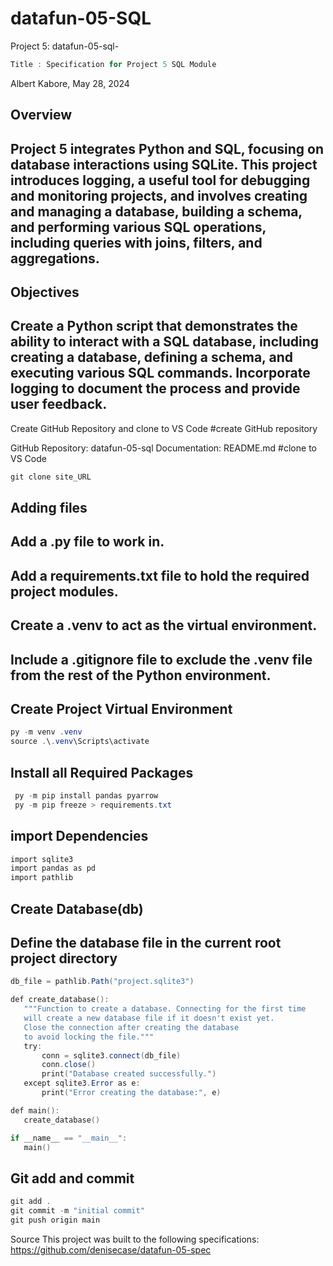 # datafun-05-SQL
Project 5: datafun-05-sql-
```powershell
Title : Specification for Project 5 SQL Module
```

Albert Kabore, May 28, 2024

## Overview
## Project 5 integrates Python and SQL, focusing on database interactions using SQLite. This project introduces logging, a useful tool for debugging and monitoring projects, and involves creating and managing a database, building a schema, and performing various SQL operations, including queries with joins, filters, and aggregations.

## Objectives
## Create a Python script that demonstrates the ability to interact with a SQL database, including creating a database, defining a schema, and executing various SQL commands. Incorporate logging to document the process and provide user feedback.

Create GitHub Repository and clone to VS Code
#create GitHub repository

 GitHub Repository: datafun-05-sql
 Documentation: README.md
#clone to VS Code

```powershell
git clone site_URL
```
## Adding files
## Add a .py file to work in.
## Add a requirements.txt file to hold the required project modules.
## Create a .venv to act as the virtual environment.
## Include a .gitignore file to exclude the .venv file from the rest of the Python environment.
## Create Project Virtual Environment
 ```powershell
 py -m venv .venv
source .\.venv\Scripts\activate
```
## Install all Required Packages
```powershell
 py -m pip install pandas pyarrow
 py -m pip freeze > requirements.txt
 ```
## import Dependencies

```powershell
import sqlite3
import pandas as pd
import pathlib
```
## Create Database(db)
 ## Define the database file in the current root project directory
 
 ```powershell
 db_file = pathlib.Path("project.sqlite3")

def create_database():
    """Function to create a database. Connecting for the first time
    will create a new database file if it doesn't exist yet.
    Close the connection after creating the database
    to avoid locking the file."""
    try:
        conn = sqlite3.connect(db_file)
        conn.close()
        print("Database created successfully.")
    except sqlite3.Error as e:
        print("Error creating the database:", e)

def main():
    create_database()

if __name__ == "__main__":
    main()
```
## Git add and commit
```powershell
git add .
git commit -m "initial commit"
git push origin main
```
Source
This project was built to the following specifications: https://github.com/denisecase/datafun-05-spec